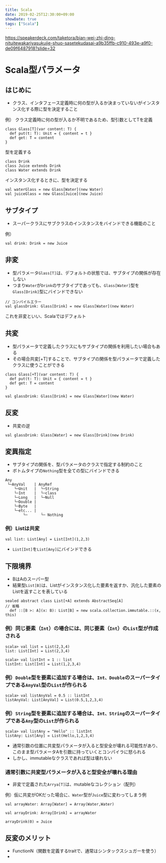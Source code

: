 ```yaml
---
title: Scala
date: 2019-02-25T12:30:00+09:00
showDate: true
tags: ["Scala"]
---
```


https://speakerdeck.com/taketora/bian-wei-zhi-ding-nituitewakariyasukujie-shuo-sasetekudasai-a9b35ffb-c910-493e-a9f0-de09f6487918?slide=32

# Scala型パラメータ
## はじめに
- クラス、インタフェース定義時に何の型が入るか決まっていないがインスタンス化する際に型を決定すること

例） クラス定義時に何の型が入るか不明であるため、型引数としてTを定義
```
class Glass[T](var content: T) {
  def put(t: T): Unit = { content = t }
  def get: T = content
}
```

型を定義する
```
class Drink
class Juice extends Drink
class Water extends Drink
```

インスタンス化するときに、型を決定する
```
val waterGlass = new Glass[Water](new Water)
val juiceGlass = new Glass[Juice](new Juice)
```

## サブタイプ
- スーパークラスにサブクラスのインスタンスをバインドできる機能のこと

例）
```
val drink: Drink = new Juice
```

## 非変
- 型パラメータ`Glass[T]`は、デフォルトの状態では、サブタイプの関係が存在しない
- つまり`Water`が`Drink`のサブタイプであっても、`Glass[Water]`型を`Glass[Drink]`型にバインドできない

```
// コンパイルエラー
val glassDrink: Glass[Drink] = new Glass[Water](new Water)
```

これを非変といい、Scalaではデフォルト

## 共変
- 型パラメータで定義したクラスにもサブタイプの関係を利用したい場合もある
- その場合共変[+T]することで、サブタイプの関係を型パラメータで定義したクラスに使うことができる

```
class Glass[+T](var content: T) {
  def put(t: T): Unit = { content = t }
  def get: T = content
}
```

```
val glassDrink: Glass[Drink] = new Glass[Water](new Water)
```

## 反変
- 共変の逆

```
val glassDrink: Glass[Water] = new Glass[Drink](new Drink)
```

## 変異指定
- サブタイプの関係を、型パラメータのクラスで指定する制約のこと
- ボトムタイプの`Nothing`型を全ての型にバインドできる
```
Any
 └─AnyVal    | AnyRef
    └─Unit   |  └─String
    └─Int    |  └─class
    └─Long   |  └─Null
    └─Double |
    └─Byte   |
    └─etc... |
        └─      └─ Nothing
```

### 例）Listは共変
```
val list: List[Any] = List[Int](1,2,3)
```
- `List[Int]`を`List[Any]`にバインドできる

## 下限境界
- BはAのスーパー型
- 結果型`List[B]`は、Listがインスタンス化した要素を返すか、汎化した要素のListを返すことを表している

```
sealed abstract class List[+A] extends AbstractSeq[A]
// 省略
  def ::[B >: A](x: B): List[B] = new scala.collection.immutable.::(x, this)
```

### 例）同じ要素（`Int`）の場合には、同じ要素（`Int`）の`List`型が作成される
```
scala> val list = List(2,3,4)
list: List[Int] = List(2,3,4)

scala> val listInt = 1 :: list
listInt: List[Int] = List(1,2,3,4)
```

### 例）`Double`型を要素に追加する場合は、`Int、Double`のスーパータイプである`AnyVal`型の`List`が作られる
```
scala> val listAnyVal = 0.5 :: listInt
listAnyVal: List[AnyVal] = List(0.5,1,2,3,4)
```

### 例）`String`型を要素に追加する場合は、`Int、String`のスーパータイプである`Any`型の`List`が作られる
```
scala> val listAny = "Hello" :: listInt
listAny: List[Any] = List(Hello,1,2,3,4)
```

- 通常引数の位置に共変型パラメータが入ると型安全が壊れる可能性があり、このまま型パラメータAを引数に持っていくとコンパイラに怒られる
- しかし、immutableなクラスであれば型は壊れない

### 通常引数に共変型パラメータが入ると型安全が壊れる理由
- 非変で定義された`Arrya[T]`は、mutableなコレクション（配列）

例）仮に共変がOKだった場合に、`Water`型が`Juice`型に変わってしまう例
```
val arrayWater: Array[Water] = Array(Water,Water)

val arrayDrink: Array[Drink] = arrayWater

arrayDrink(0) = Juice
```

## 反変のメリット
- FunctionN（関数を定義するtraitで、通常はシンタックスシュガーを使う）
- 
